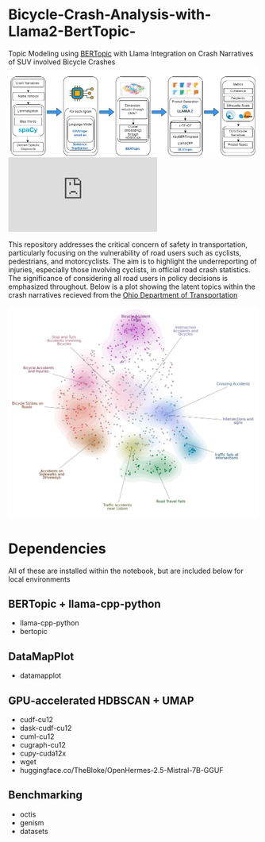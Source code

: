 # Bicycle-Crash-Analysis-with-Llama2-BertTopic-
Topic Modeling using [BERTopic](https://github.com/MaartenGr/BERTopic) with Llama Integration on Crash Narratives of SUV involved Bicycle Crashes
![Methodology Workflow](https://github.com/jett512/Bicycle-Crash-Analysis-with-Llama2-BertTopic-/blob/main/Figures/WF_Git.drawio.png)
![Literature](https://github.com/jett512/Bicycle-Crash-Analysis-with-Llama2-BertTopic-/blob/main/SUV_Bicycle_Topic_Modeling_v3__TRBAM_.pdf)

This repository addresses the critical concern of safety in transportation, particularly focusing on the vulnerability of road users such as cyclists, pedestrians, and motorcyclists. The aim is to highlight the underreporting of injuries, especially those involving cyclists, in official road crash statistics. The significance of considering all road users in policy decisions is emphasized throughout. Below is a plot showing the latent topics within the crash narratives recieved from the [Ohio Department of Transportation](https://www.transportation.ohio.gov/)

![GitHub Logo](https://github.com/jett512/Bicycle-Crash-Analysis-with-Llama2-BertTopic-/blob/main/Figures/cluster_topic.png)

# Dependencies 
All of these are installed within the notebook, but are included below for local environments
## BERTopic + llama-cpp-python
* llama-cpp-python
* bertopic


## DataMapPlot
* datamapplot

## GPU-accelerated HDBSCAN + UMAP
* cudf-cu12
* dask-cudf-cu12
* cuml-cu12
* cugraph-cu12
* cupy-cuda12x
* wget
* huggingface.co/TheBloke/OpenHermes-2.5-Mistral-7B-GGUF

## Benchmarking
* octis
* genism
* datasets
